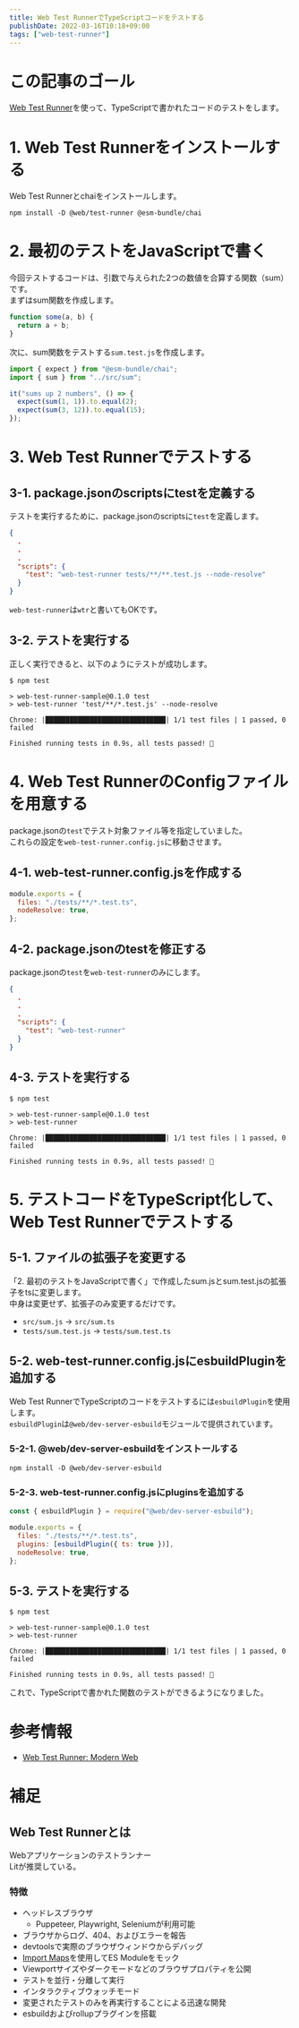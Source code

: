 ```yaml
---
title: Web Test RunnerでTypeScriptコードをテストする
publishDate: 2022-03-16T10:18+09:00
tags: ["web-test-runner"]
---
```


# この記事のゴール

[Web Test Runner](https://modern-web.dev/docs/test-runner/overview/)を使って、TypeScriptで書かれたコードのテストをします。

# 1. Web Test Runnerをインストールする

Web Test Runnerとchaiをインストールします。

```
npm install -D @web/test-runner @esm-bundle/chai
```

# 2. 最初のテストをJavaScriptで書く

今回テストするコードは、引数で与えられた2つの数値を合算する関数（sum）です。  
まずはsum関数を作成します。

```js:src/sum.js
function some(a, b) {
  return a + b;
}
```

次に、sum関数をテストする`sum.test.js`を作成します。

```js:title=tests/sum.test.js
import { expect } from "@esm-bundle/chai";
import { sum } from "../src/sum";

it("sums up 2 numbers", () => {
  expect(sum(1, 1)).to.equal(2);
  expect(sum(3, 12)).to.equal(15);
});
```

# 3. Web Test Runnerでテストする

## 3-1. package.jsonのscriptsにtestを定義する

テストを実行するために、package.jsonのscriptsに`test`を定義します。

```json:title=package.json
{
  .
  .
  .
  "scripts": {
    "test": "web-test-runner tests/**/**.test.js --node-resolve"
  }
}
```

`web-test-runner`は`wtr`と書いてもOKです。

## 3-2. テストを実行する

正しく実行できると、以下のようにテストが成功します。

```
$ npm test

> web-test-runner-sample@0.1.0 test
> web-test-runner 'test/**/*.test.js' --node-resolve

Chrome: |██████████████████████████████| 1/1 test files | 1 passed, 0 failed

Finished running tests in 0.9s, all tests passed! 🎉
```

# 4. Web Test RunnerのConfigファイルを用意する

package.jsonの`test`でテスト対象ファイル等を指定していました。  
これらの設定を`web-test-runner.config.js`に移動させます。

## 4-1. web-test-runner.config.jsを作成する

```js:title=web-test-runner.config.js
module.exports = {
  files: "./tests/**/*.test.ts",
  nodeResolve: true,
};

```

## 4-2. package.jsonのtestを修正する

package.jsonの`test`を`web-test-runner`のみにします。

```json:title=package.json
{
  .
  .
  .
  "scripts": {
    "test": "web-test-runner"
  }
}
```

## 4-3. テストを実行する

```
$ npm test

> web-test-runner-sample@0.1.0 test
> web-test-runner

Chrome: |██████████████████████████████| 1/1 test files | 1 passed, 0 failed

Finished running tests in 0.9s, all tests passed! 🎉
```

# 5. テストコードをTypeScript化して、Web Test Runnerでテストする

## 5-1. ファイルの拡張子を変更する

「2. 最初のテストをJavaScriptで書く」で作成したsum.jsとsum.test.jsの拡張子をtsに変更します。  
中身は変更せず、拡張子のみ変更するだけです。

- `src/sum.js` -> `src/sum.ts`
- `tests/sum.test.js` -> `tests/sum.test.ts`

## 5-2. web-test-runner.config.jsにesbuildPluginを追加する

Web Test RunnerでTypeScriptのコードをテストするには`esbuildPlugin`を使用します。  
`esbuildPlugin`は`@web/dev-server-esbuild`モジュールで提供されています。

### 5-2-1. @web/dev-server-esbuildをインストールする

```
npm install -D @web/dev-server-esbuild
```

### 5-2-3. web-test-runner.config.jsにpluginsを追加する

```js:title=web-test-runner.config.js
const { esbuildPlugin } = require("@web/dev-server-esbuild");

module.exports = {
  files: "./tests/**/*.test.ts",
  plugins: [esbuildPlugin({ ts: true })],
  nodeResolve: true,
};
```

## 5-3. テストを実行する

```
$ npm test

> web-test-runner-sample@0.1.0 test
> web-test-runner

Chrome: |██████████████████████████████| 1/1 test files | 1 passed, 0 failed

Finished running tests in 0.9s, all tests passed! 🎉
```

これで、TypeScriptで書かれた関数のテストができるようになりました。

# 参考情報

- [Web Test Runner: Modern Web](https://modern-web.dev/docs/test-runner/overview/)

# 補足

## Web Test Runnerとは

Webアプリケーションのテストランナー  
Litが推奨している。

### 特徴

- ヘッドレスブラウザ
  - Puppeteer, Playwright, Seleniumが利用可能
- ブラウザからログ、404、およびエラーを報告
- devtoolsで実際のブラウザウィンドウからデバッグ
- [Import Maps](https://modern-web.dev/docs/test-runner/writing-tests/mocking/)を使用してES Moduleをモック
- Viewportサイズやダークモードなどのブラウザプロパティを公開
- テストを並行・分離して実行
- インタラクティブウォッチモード
- 変更されたテストのみを再実行することによる迅速な開発
- esbuildおよびrollupプラグインを搭載
